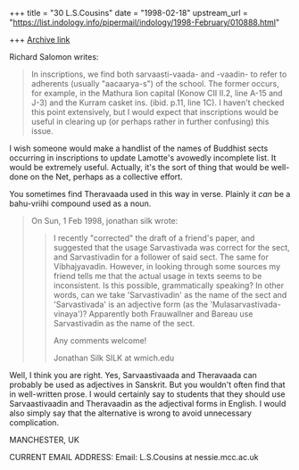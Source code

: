 +++
title = "30 L.S.Cousins"
date = "1998-02-18"
upstream_url = "https://list.indology.info/pipermail/indology/1998-February/010888.html"

+++
[Archive link](https://list.indology.info/pipermail/indology/1998-February/010888.html)

Richard Salomon <rsalomon at U.WASHINGTON.EDU> writes:

>In inscriptions, we find both sarvaasti-vaada- and -vaadin- to refer to
>adherents (usually "aacaarya-s") of the school.  The former occurs, for
>example, in the Mathura lion capital (Konow CII II.2, line A-15 and J-3)
>and the Kurram casket ins. (ibid. p.11, line 1C).  I haven't checked this
>point extensively, but I would expect that inscriptions would be useful in
>clearing up (or perhaps rather in further confusing) this issue.

I wish someone would make a handlist of the names of Buddhist sects
occurring in inscriptions to update Lamotte's avowedly incomplete list. It
would be extremely useful. Actually, it's the sort of thing that would be
well-done on the Net,  perhaps as a collective effort.

You sometimes find Theravaada used in this way in verse. Plainly it _can_
be a bahu-vriihi compound used as a noun.

>On Sun, 1 Feb 1998, jonathan silk wrote:
>
>> I recently "corrected" the draft of a friend's paper, and suggested that
>> the usage Sarvastivada was correct for the sect, and Sarvastivadin for a
>> follower of said sect. The same for Vibhajyavadin. However, in looking
>> through some sources my friend tells me that the actual usage in texts
>> seems to be inconsistent. Is this possible, grammatically speaking?  In
>> other words, can we take 'Sarvastivadin' as the name of the sect and
>> 'Sarvastivada' is an adjective form (as the 'Mulasarvastivada-vinaya')?
>> Apparently both Frauwallner and Bareau use Sarvastivadin as the name of the
>> sect.
>>
>> Any comments welcome!
>>
>> Jonathan Silk
>> SILK at wmich.edu

Well, I think you are right. Yes, Sarvaastivaada and Theravaada can
probably be used as adjectives in Sanskrit. But you wouldn't often find
that in well-written prose. I would certainly say to students that they
should use Sarvaastivaadin and Theravaadin as the adjectival forms in
English. I would also simply say that the alternative is wrong to avoid
unnecessary complication.

MANCHESTER, UK

CURRENT EMAIL ADDRESS:
Email: L.S.Cousins at nessie.mcc.ac.uk



